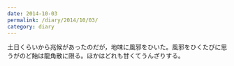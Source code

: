 ```yaml
---
date: 2014-10-03
permalink: /diary/2014/10/03/
category: diary
---
```


土日くらいから兆候があったのだが，地味に風邪をひいた。風邪をひくたびに思うがのど飴は龍角散に限る。ほかはどれも甘くてうんざりする。